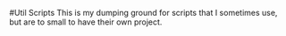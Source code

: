#Util Scripts
This is my dumping ground for scripts that I sometimes use, but are to small to have their own project.
